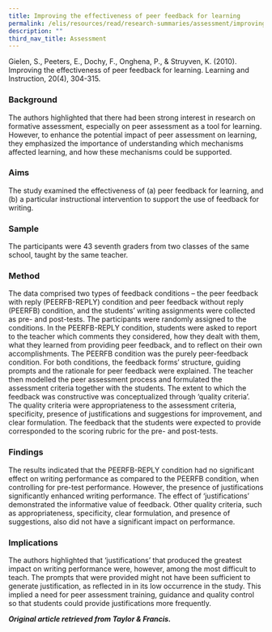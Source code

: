 ```yaml
---
title: Improving the effectiveness of peer feedback for learning
permalink: /elis/resources/read/research-summaries/assessment/improving-the-effectiveness-of-peer-feedback/
description: ""
third_nav_title: Assessment
---
```

Gielen, S., Peeters, E., Dochy, F., Onghena, P., & Struyven, K. (2010). Improving the effectiveness of peer feedback for learning. Learning and Instruction, 20(4), 304-315.

### Background

The authors highlighted that there had been strong interest in research on formative assessment, especially on peer assessment as a tool for learning. However, to enhance the potential impact of peer assessment on learning, they emphasized the importance of understanding which mechanisms affected learning, and how these mechanisms could be supported.

### Aims

The study examined the effectiveness of (a) peer feedback for learning, and (b) a particular instructional intervention to support the use of feedback for writing.

### Sample

The participants were 43 seventh graders from two classes of the same school, taught by the same teacher.

### Method

The data comprised two types of feedback conditions – the peer feedback with reply (PEERFB-REPLY) condition and peer feedback without reply (PEERFB) condition, and the students’ writing assignments were collected as pre- and post-tests. The participants were randomly assigned to the conditions. In the PEERFB-REPLY condition, students were asked to report to the teacher which comments they considered, how they dealt with them, what they learned from providing peer feedback, and to reflect on their own accomplishments. The PEERFB condition was the purely peer-feedback condition. For both conditions, the feedback forms’ structure, guiding prompts and the rationale for peer feedback were explained. The teacher then modelled the peer assessment process and formulated the assessment criteria together with the students. The extent to which the feedback was constructive was conceptualized through ‘quality criteria’. The quality criteria were appropriateness to the assessment criteria, specificity, presence of justifications and suggestions for improvement, and clear formulation. The feedback that the students were expected to provide corresponded to the scoring rubric for the pre- and post-tests.

### Findings

The results indicated that the PEERFB-REPLY condition had no significant effect on writing performance as compared to the PEERFB condition, when controlling for pre-test performance. However, the presence of justifications significantly enhanced writing performance. The effect of ‘justifications’ demonstrated the informative value of feedback. Other quality criteria, such as appropriateness, specificity, clear formulation, and presence of suggestions, also did not have a significant impact on performance.

### Implications

The authors highlighted that ‘justifications’ that produced the greatest impact on writing performance were, however, among the most difficult to teach. The prompts that were provided might not have been sufficient to generate justification, as reflected in in its low occurrence in the study. This implied a need for peer assessment training, guidance and quality control so that students could provide justifications more frequently.


_**Original article retrieved from Taylor & Francis.**_  

